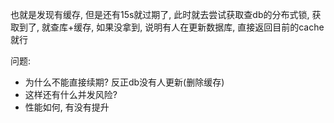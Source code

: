 也就是发现有缓存, 但是还有15s就过期了, 此时就去尝试获取查db的分布式锁, 获取到了, 就查库+缓存, 如果没拿到, 说明有人在更新数据库, 直接返回目前的cache就行

问题:
- 为什么不能直接续期? 反正db没有人更新(删除缓存)
- 这样还有什么并发风险?
- 性能如何, 有没有提升
